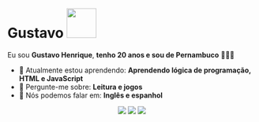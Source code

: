 # Gustavo <img src="https://gifimgs.com/animations/anime/dragon-ball-z/Goku/goku_11.gif" width="60px">

Eu sou <strong>Gustavo Henrique</strong>, <strong>tenho 20 anos e sou de Pernambuco</strong> 👨🏻‍💻 

- 🚀 Atualmente estou aprendendo: <strong>Aprendendo lógica de programação, HTML e JavaScript</strong> 
- 💬 Pergunte-me sobre: <strong>Leitura e jogos</strong>
- 📣 Nós podemos falar em: <strong>Inglês e espanhol</strong>

<div align="center">

  <a href="#" alt="Gmail">
    <img src="https://img.shields.io/badge/-Gmail-FF0000?style=flat-square&labelColor=FF0000&logo=gmail&logoColor=white&link=mailto.guustavo.henrique.c.l12@gmail.com"/></a>

  <a href="#" alt="Linkedin">
    <img src="https://img.shields.io/badge/-Linkedin-0e76a8?style=flat-square&logo=Linkedin&logoColor=white&link=LINK-DO-SEU-LINKEDIN" /></a>

  <a href="#" alt="Instagram">
    <img src="https://img.shields.io/badge/-Instagram-DF0174?style=flat-square&labelColor=DF0174&logo=instagram&logoColor=white&link=LINK-DO-SEU-INSTAGRAM"/></a>

</div>
